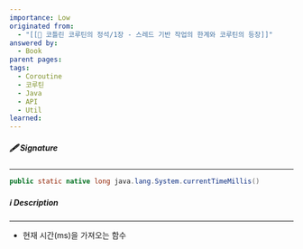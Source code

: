 ```yaml
---
importance: Low
originated from:
  - "[[📘 코틀린 코루틴의 정석/1장 - 스레드 기반 작업의 한계와 코루틴의 등장]]"
answered by:
  - Book
parent pages: 
tags:
  - Coroutine
  - 코루틴
  - Java
  - API
  - Util
learned:
---
```

##### 🖋️ Signature
---
```Java
public static native long java.lang.System.currentTimeMillis()
```

##### ℹ️ Description
---
- 현재 시간(ms)을 가져오는 함수
